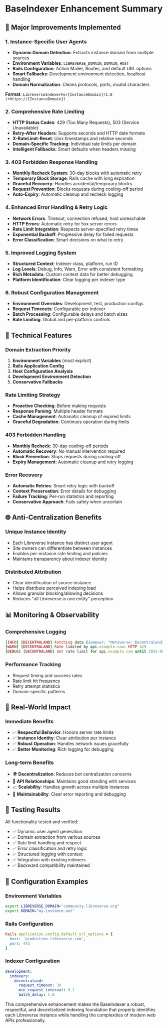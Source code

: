 # BaseIndexer Enhancement Summary

## 🎯 **Major Improvements Implemented**

### 1. **Instance-Specific User Agents**
- **Dynamic Domain Detection**: Extracts instance domain from multiple sources
- **Environment Variables**: `LIBREVERSE_DOMAIN`, `DOMAIN`, `HOST`
- **Rails Configuration**: Action Mailer, Routes, and default URL options
- **Smart Fallbacks**: Development environment detection, localhost handling
- **Domain Normalization**: Cleans protocols, ports, invalid characters

**Format**: `LibreverseIndexerFor{InstanceDomain}/1.0 (+https://{InstanceDomain})`

### 2. **Comprehensive Rate Limiting**
- **HTTP Status Codes**: 429 (Too Many Requests), 503 (Service Unavailable)
- **Retry-After Headers**: Supports seconds and HTTP date formats
- **X-RateLimit-Reset**: Unix timestamps and relative seconds
- **Domain-Specific Tracking**: Individual rate limits per domain
- **Intelligent Fallbacks**: Smart defaults when headers missing

### 3. **403 Forbidden Response Handling**
- **Monthly Recheck System**: 30-day blocks with automatic retry
- **Temporary Block Storage**: Rails cache with long expiration
- **Graceful Recovery**: Handles accidental/temporary blocks
- **Request Prevention**: Blocks requests during cooling-off period
- **Auto-Expiry**: Automatic cleanup and recheck logging

### 4. **Enhanced Error Handling & Retry Logic**
- **Network Errors**: Timeout, connection refused, host unreachable
- **HTTP Errors**: Automatic retry for 5xx server errors
- **Rate Limit Integration**: Respects server-specified retry times
- **Exponential Backoff**: Progressive delay for failed requests
- **Error Classification**: Smart decisions on what to retry

### 5. **Improved Logging System**
- **Structured Context**: Indexer class, platform, run ID
- **Log Levels**: Debug, Info, Warn, Error with consistent formatting
- **Rich Metadata**: Custom context data for better debugging
- **Platform Identification**: Clear logging per indexer type

### 6. **Robust Configuration Management**
- **Environment Overrides**: Development, test, production configs
- **Request Timeouts**: Configurable per indexer
- **Batch Processing**: Configurable delays and batch sizes
- **Rate Limiting**: Global and per-platform controls

## 🔧 **Technical Features**

### Domain Extraction Priority
1. **Environment Variables** (most explicit)
2. **Rails Application Config**
3. **Host Configuration Analysis**
4. **Development Environment Detection**
5. **Conservative Fallbacks**

### Rate Limiting Strategy
- **Proactive Checking**: Before making requests
- **Response Parsing**: Multiple header formats
- **Cache Management**: Automatic cleanup of expired limits  
- **Graceful Degradation**: Continues operation during limits

### 403 Forbidden Handling
- **Monthly Recheck**: 30-day cooling-off periods
- **Automatic Recovery**: No manual intervention required
- **Block Prevention**: Stops requests during cooling-off
- **Expiry Management**: Automatic cleanup and retry logging

### Error Recovery
- **Automatic Retries**: Smart retry logic with backoff
- **Context Preservation**: Error details for debugging
- **Failure Tracking**: Per-run statistics and reporting
- **Conservative Approach**: Fails safely when uncertain

## 🌐 **Anti-Centralization Benefits**

### Unique Instance Identity
- Each Libreverse instance has distinct user agent
- Site owners can differentiate between instances
- Enables per-instance rate limiting and policies
- Maintains transparency about indexer identity

### Distributed Attribution
- Clear identification of source instance
- Helps distribute perceived indexing load
- Allows granular blocking/allowing decisions
- Reduces "all Libreverse is one entity" perception

## 📊 **Monitoring & Observability**

### Comprehensive Logging
```ruby
[INFO] [DECENTRALAND] Fetching data {indexer: "Metaverse::DecentralandIndexer", platform: "decentraland", run_id: 123}
[WARN] [DECENTRALAND] Rate limited by api.example.com: HTTP 429
[DEBUG] [DECENTRALAND] Set rate limit for api.example.com until 2025-08-03 01:15:00
```

### Performance Tracking
- Request timing and success rates
- Rate limit hit frequency
- Retry attempt statistics
- Domain-specific patterns

## 🚀 **Real-World Impact**

### Immediate Benefits
- ✅ **Respectful Behavior**: Honors server rate limits
- ✅ **Instance Identity**: Clear attribution per instance
- ✅ **Robust Operation**: Handles network issues gracefully
- ✅ **Better Monitoring**: Rich logging for debugging

### Long-term Benefits
- 🌍 **Decentralization**: Reduces bot centralization concerns
- 🤝 **API Relationships**: Maintains good standing with services
- 📈 **Scalability**: Handles growth across multiple instances
- 🔧 **Maintainability**: Clear error reporting and debugging

## 🧪 **Testing Results**

All functionality tested and verified:
- ✅ Dynamic user agent generation
- ✅ Domain extraction from various sources
- ✅ Rate limit handling and respect
- ✅ Error classification and retry logic
- ✅ Structured logging with context
- ✅ Integration with existing indexers
- ✅ Backward compatibility maintained

## 📝 **Configuration Examples**

### Environment Variables
```bash
export LIBREVERSE_DOMAIN="community.libreverse.org"
export DOMAIN="my-instance.net"
```

### Rails Configuration
```ruby
Rails.application.config.default_url_options = { 
  host: 'production.libreverse.com', 
  port: 443 
}
```

### Indexer Configuration
```yaml
development:
  indexers:
    decentraland:
      request_timeout: 30
      min_request_interval: 0.1
      batch_delay: 1.0
```

This comprehensive enhancement makes the BaseIndexer a robust, respectful, and decentralized indexing foundation that properly identifies each Libreverse instance while handling the complexities of modern web APIs professionally.
